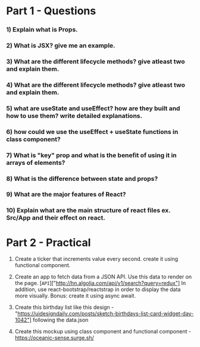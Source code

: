 # Part 1 - Questions

### 1) Explain what is Props.
### 2) What is JSX? give me an example.
### 3) What are the different lifecycle methods? give atleast two and explain them.
### 4) What are the different lifecycle methods? give atleast two and explain them.
### 5) what are useState and useEffect? how are they built and how to use them? write detailed explanations.
### 6) how could we use the useEffect + useState functions in class component?
### 7) What is "key" prop and what is the benefit of using it in arrays of elements?
### 8) What is the difference between state and props?
### 9) What are the major features of React?
### 10) Explain what are the main structure of react files ex. Src/App and their effect on react.


# Part 2 - Practical

1) Create a ticker that increments value every second. create it using functional component.

2) Create an app to fetch data from a JSON API. Use this data to render on the page. 
[`API`]["http://hn.algolia.com/api/v1/search?query=redux"]
In addition, use react-bootstrap/reactstrap in order to display the data more visually.
Bonus: create it using async await.

3) Create this birthday list like this design - "https://uidesigndaily.com/posts/sketch-birthdays-list-card-widget-day-1042"] following the data.json
4) Create this mockup using class component and functional component - https://oceanic-sense.surge.sh/ 

